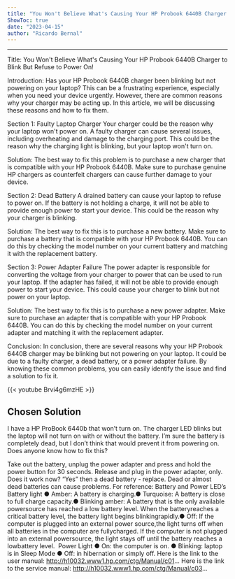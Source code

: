 ```yaml
---
title: "You Won't Believe What's Causing Your HP Probook 6440B Charger to Blink But Refuse to Power On!"
ShowToc: true 
date: "2023-04-15"
author: "Ricardo Bernal"
---
```

*****
Title: You Won't Believe What's Causing Your HP Probook 6440B Charger to Blink But Refuse to Power On!

Introduction:
Has your HP Probook 6440B charger been blinking but not powering on your laptop? This can be a frustrating experience, especially when you need your device urgently. However, there are common reasons why your charger may be acting up. In this article, we will be discussing these reasons and how to fix them.

Section 1: Faulty Laptop Charger
Your charger could be the reason why your laptop won't power on. A faulty charger can cause several issues, including overheating and damage to the charging port. This could be the reason why the charging light is blinking, but your laptop won't turn on.

Solution: The best way to fix this problem is to purchase a new charger that is compatible with your HP Probook 6440B. Make sure to purchase genuine HP chargers as counterfeit chargers can cause further damage to your device.

Section 2: Dead Battery
A drained battery can cause your laptop to refuse to power on. If the battery is not holding a charge, it will not be able to provide enough power to start your device. This could be the reason why your charger is blinking.

Solution: The best way to fix this is to purchase a new battery. Make sure to purchase a battery that is compatible with your HP Probook 6440B. You can do this by checking the model number on your current battery and matching it with the replacement battery.

Section 3: Power Adapter Failure
The power adapter is responsible for converting the voltage from your charger to power that can be used to run your laptop. If the adapter has failed, it will not be able to provide enough power to start your device. This could cause your charger to blink but not power on your laptop.

Solution: The best way to fix this is to purchase a new power adapter. Make sure to purchase an adapter that is compatible with your HP Probook 6440B. You can do this by checking the model number on your current adapter and matching it with the replacement adapter.

Conclusion:
In conclusion, there are several reasons why your HP Probook 6440B charger may be blinking but not powering on your laptop. It could be due to a faulty charger, a dead battery, or a power adapter failure. By knowing these common problems, you can easily identify the issue and find a solution to fix it.

{{< youtube Brvi4g6mzHE >}} 



## Chosen Solution
 I have a HP ProBook 6440b that won’t turn on. The charger LED blinks but the laptop will not turn on with or without the battery. I’m sure the battery is completely dead, but I don’t think that would prevent it from powering on. Does anyone know how to fix this?

 Take out the battery, unplug the power adapter and press and hold the power button for 30 seconds.
Release and plug in the power adapter, only.  Does it work now?  “Yes” then a dead battery - replace.
Dead or almost dead batteries can cause problems.
For reference:
Battery and Power LED’s
Battery light
● Amber: A battery is charging.● Turquoise: A battery is close to full charge capacity.● Blinking amber: A battery that is the only available powersource has reached a low battery level. When the batteryreaches a critical battery level, the battery light begins blinkingrapidly.● Off: If the computer is plugged into an external power source,the light turns off when all batteries in the computer are fullycharged. If the computer is not plugged into an external powersource, the light stays off until the battery reaches a lowbattery level.
 Power Light
● On:  the computer is on.
● Blinking:  laptop is in Sleep Mode
● Off:  in hibernation or simply off.
Here is the link to the user manual:  http://h10032.www1.hp.com/ctg/Manual/c01...
Here is the link to the service manual:  http://h10032.www1.hp.com/ctg/Manual/c03...




